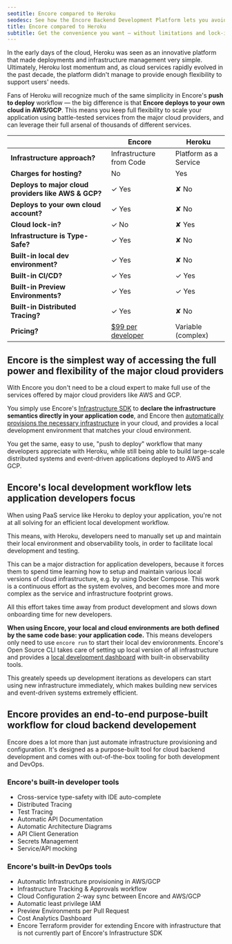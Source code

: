 ```yaml
---
seotitle: Encore compared to Heroku
seodesc: See how the Encore Backend Development Platform lets you avoid the lock-in problems of using Heroku.
title: Encore compared to Heroku
subtitle: Get the convenience you want — without limitations and lock-in
---
```


In the early days of the cloud, Heroku was seen as an innovative platform that made deployments and infrastructure management very simple. Ultimately, Heroku lost momentum and, as cloud services rapidly evolved in the past decade, the platform didn't manage to provide enough flexibility to support users' needs.

Fans of Heroku will recognize much of the same simplicity in Encore's **push to deploy** workflow — the big difference is that **Encore deploys to your own cloud in AWS/GCP**. This means you keep full flexibility to scale your application using battle-tested services from the major cloud providers, and can leverage their full arsenal of thousands of different services.

|                                                      | Encore                                          | Heroku                |
| ---------------------------------------------------- | ----------------------------------------------- | --------------------- |
| **Infrastructure approach?**                         | Infrastructure from Code                        | Platform as a Service |
| **Charges for hosting?**                             | No                                              | Yes                   |
| **Deploys to major cloud providers like AWS & GCP?** | ✓ Yes                                           | ✘ No                  |
| **Deploys to your own cloud account?**               | ✓ Yes                                           | ✘ No                  |
| **Cloud lock-in?**                                   | ✓ No                                            | ✘ Yes                 |
| **Infrastructure is Type-Safe?**                     | ✓ Yes                                           | ✘ No                  |
| **Built-in local dev environment?**                  | ✓ Yes                                           | ✘ No                  |
| **Built-in CI/CD?**                                  | ✓ Yes                                           | ✓ Yes                 |
| **Built-in Preview Environments?**                   | ✓ Yes                                           | ✓ Yes                 |
| **Built-in Distributed Tracing?**                    | ✓ Yes                                           | ✘ No                  |
| **Pricing?**                                         | [$99 per developer](https://encore.dev/pricing) | Variable (complex)    |

## Encore is the simplest way of accessing the full power and flexibility of the major cloud providers

With Encore you don't need to be a cloud expert to make full use of the services offered by major cloud providers like AWS and GCP.

You simply use Encore's [Infrastructure SDK](/docs/primitives) to **declare the infrastructure semantics directly in your application code**, and Encore then [automatically provisions the necessary infrastructure](/docs/deploy/infra) in your cloud, and provides a local development environment that matches your cloud environment.

You get the same, easy to use, "push to deploy" workflow that many developers appreciate with Heroku, while still being able to build large-scale distributed systems and event-driven applications deployed to AWS and GCP.

## Encore's local development workflow lets application developers focus

When using PaaS service like Heroku to deploy your application, you're not at all solving for an efficient local development workflow.

This means, with Heroku, developers need to manually set up and maintain their local environment and observability tools, in order to facilitate local development and testing.

This can be a major distraction for application developers, because it forces them to spend time learning how to setup and maintain various local versions of cloud infrastructure, e.g. by using Docker Compose. This work is a continuous effort as the system evolves, and becomes more and more complex as the service and infrastructure footprint grows.

All this effort takes time away from product development and slows down onboarding time for new developers.

**When using Encore, your local and cloud environments are both defined by the same code base: your application code.** This means developers only need to use `encore run` to start their local dev envioronments. Encore's Open Source CLI takes care of setting up local version of all infrastructure and provides a [local development dashboard](/docs/observability/dev-dash) with built-in observability tools.

This greately speeds up development iterations as developers can start using new infrastructure immediately, which makes building new services and event-driven systems extremely efficient.

## Encore provides an end-to-end purpose-built workflow for cloud backend developement

Encore does a lot more than just automate infrastructure provisioning and configuration. It's designed as a purpose-built tool for cloud backend development and comes with out-of-the-box tooling for both development and DevOps.

### Encore's built-in developer tools
- Cross-service type-safety with IDE auto-complete
- Distributed Tracing
- Test Tracing
- Automatic API Documentation
- Automatic Architecture Diagrams
- API Client Generation
- Secrets Management
- Service/API mocking

### Encore's built-in DevOps tools
- Automatic Infrastructure provisioning in AWS/GCP
- Infrastructure Tracking & Approvals workflow
- Cloud Configuration 2-way sync between Encore and AWS/GCP
- Automatic least privilege IAM
- Preview Environments per Pull Request
- Cost Analytics Dashboard
- Encore Terraform provider for extending Encore with infrastructure that is not currently part of Encore's Infrastructure SDK
